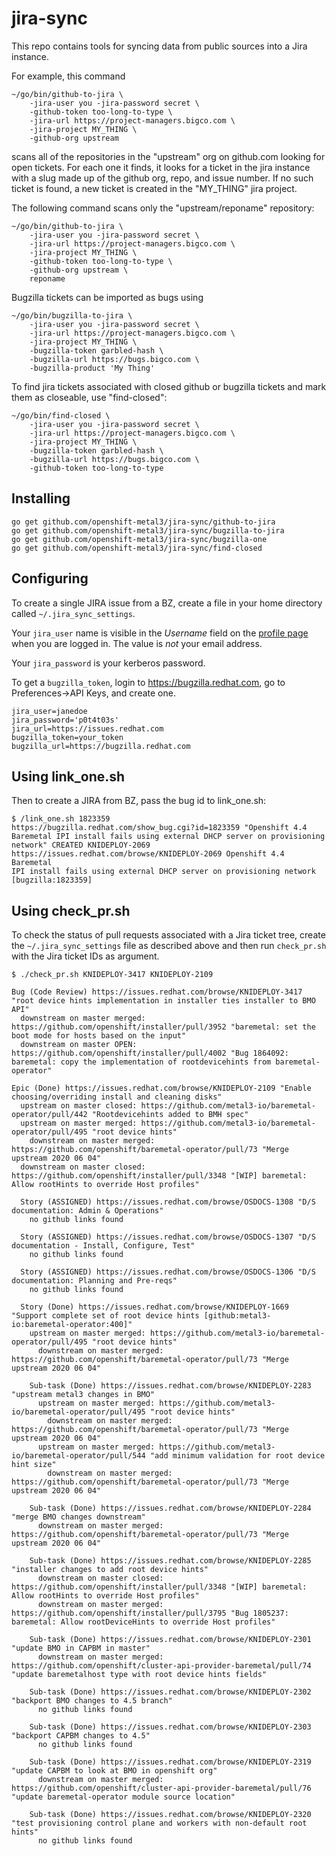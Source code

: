 # jira-sync

This repo contains tools for syncing data from public sources into a
Jira instance.

For example, this command

```
~/go/bin/github-to-jira \
    -jira-user you -jira-password secret \
    -github-token too-long-to-type \
    -jira-url https://project-managers.bigco.com \
    -jira-project MY_THING \
    -github-org upstream
```

scans all of the repositories in the "upstream" org on github.com
looking for open tickets. For each one it finds, it looks for a ticket
in the jira instance with a slug made up of the github org, repo, and
issue number. If no such ticket is found, a new ticket is created in
the "MY_THING" jira project.

The following command scans only the "upstream/reponame" repository:

```
~/go/bin/github-to-jira \
    -jira-user you -jira-password secret \
    -jira-url https://project-managers.bigco.com \
    -jira-project MY_THING \
    -github-token too-long-to-type \
    -github-org upstream \
    reponame
```

Bugzilla tickets can be imported as bugs using

```
~/go/bin/bugzilla-to-jira \
    -jira-user you -jira-password secret \
    -jira-url https://project-managers.bigco.com \
    -jira-project MY_THING \
    -bugzilla-token garbled-hash \
    -bugzilla-url https://bugs.bigco.com \
    -bugzilla-product 'My Thing'
```

To find jira tickets associated with closed github or bugzilla tickets
and mark them as closeable, use "find-closed":

```
~/go/bin/find-closed \
    -jira-user you -jira-password secret \
    -jira-url https://project-managers.bigco.com \
    -jira-project MY_THING \
    -bugzilla-token garbled-hash \
    -bugzilla-url https://bugs.bigco.com \
    -github-token too-long-to-type
```

## Installing

```
go get github.com/openshift-metal3/jira-sync/github-to-jira
go get github.com/openshift-metal3/jira-sync/bugzilla-to-jira
go get github.com/openshift-metal3/jira-sync/bugzilla-one
go get github.com/openshift-metal3/jira-sync/find-closed
```

## Configuring

To create a single JIRA issue from a BZ, create a file in your home
directory called `~/.jira_sync_settings`.

Your `jira_user` name is visible in the *Username* field on the
[profile page](https://issues.redhat.com/secure/ViewProfile.jspa) when
you are logged in. The value is *not* your email address.

Your `jira_password` is your kerberos password.

To get a `bugzilla_token`, login to https://bugzilla.redhat.com, go to
Preferences->API Keys, and create one.

```
jira_user=janedoe
jira_password='p0t4t03s'
jira_url=https://issues.redhat.com
bugzilla_token=your_token
bugzilla_url=https://bugzilla.redhat.com
```

## Using link_one.sh

Then to create a JIRA from BZ, pass the bug id to link_one.sh:

```
$ /link_one.sh 1823359
https://bugzilla.redhat.com/show_bug.cgi?id=1823359 "Openshift 4.4
Baremetal IPI install fails using external DHCP server on provisioning
network" CREATED KNIDEPLOY-2069
https://issues.redhat.com/browse/KNIDEPLOY-2069 Openshift 4.4 Baremetal
IPI install fails using external DHCP server on provisioning network
[bugzilla:1823359]
```

## Using check_pr.sh

To check the status of pull requests associated with a Jira ticket
tree, create the `~/.jira_sync_settings` file as described above and
then run `check_pr.sh` with the Jira ticket IDs as argument.

```
$ ./check_pr.sh KNIDEPLOY-3417 KNIDEPLOY-2109

Bug (Code Review) https://issues.redhat.com/browse/KNIDEPLOY-3417 "root device hints implementation in installer ties installer to BMO API"
  downstream on master merged: https://github.com/openshift/installer/pull/3952 "baremetal: set the boot mode for hosts based on the input"
  downstream on master OPEN: https://github.com/openshift/installer/pull/4002 "Bug 1864092: baremetal: copy the implementation of rootdevicehints from baremetal-operator"

Epic (Done) https://issues.redhat.com/browse/KNIDEPLOY-2109 "Enable choosing/overriding install and cleaning disks"
  upstream on master closed: https://github.com/metal3-io/baremetal-operator/pull/442 "Rootdevicehints added to BMH spec"
  upstream on master merged: https://github.com/metal3-io/baremetal-operator/pull/495 "root device hints"
    downstream on master merged: https://github.com/openshift/baremetal-operator/pull/73 "Merge upstream 2020 06 04"
  downstream on master closed: https://github.com/openshift/installer/pull/3348 "[WIP] baremetal: Allow rootHints to override Host profiles"

  Story (ASSIGNED) https://issues.redhat.com/browse/OSDOCS-1308 "D/S documentation: Admin & Operations"
    no github links found

  Story (ASSIGNED) https://issues.redhat.com/browse/OSDOCS-1307 "D/S documentation - Install, Configure, Test"
    no github links found

  Story (ASSIGNED) https://issues.redhat.com/browse/OSDOCS-1306 "D/S documentation: Planning and Pre-reqs"
    no github links found

  Story (Done) https://issues.redhat.com/browse/KNIDEPLOY-1669 "Support complete set of root device hints [github:metal3-io:baremetal-operator:400]"
    upstream on master merged: https://github.com/metal3-io/baremetal-operator/pull/495 "root device hints"
      downstream on master merged: https://github.com/openshift/baremetal-operator/pull/73 "Merge upstream 2020 06 04"

    Sub-task (Done) https://issues.redhat.com/browse/KNIDEPLOY-2283 "upstream metal3 changes in BMO"
      upstream on master merged: https://github.com/metal3-io/baremetal-operator/pull/495 "root device hints"
        downstream on master merged: https://github.com/openshift/baremetal-operator/pull/73 "Merge upstream 2020 06 04"
      upstream on master merged: https://github.com/metal3-io/baremetal-operator/pull/544 "add minimum validation for root device hint size"
        downstream on master merged: https://github.com/openshift/baremetal-operator/pull/73 "Merge upstream 2020 06 04"

    Sub-task (Done) https://issues.redhat.com/browse/KNIDEPLOY-2284 "merge BMO changes downstream"
      downstream on master merged: https://github.com/openshift/baremetal-operator/pull/73 "Merge upstream 2020 06 04"

    Sub-task (Done) https://issues.redhat.com/browse/KNIDEPLOY-2285 "installer changes to add root device hints"
      downstream on master closed: https://github.com/openshift/installer/pull/3348 "[WIP] baremetal: Allow rootHints to override Host profiles"
      downstream on master merged: https://github.com/openshift/installer/pull/3795 "Bug 1805237: baremetal: Allow rootDeviceHints to override Host profiles"

    Sub-task (Done) https://issues.redhat.com/browse/KNIDEPLOY-2301 "update BMO in CAPBM in master"
      downstream on master merged: https://github.com/openshift/cluster-api-provider-baremetal/pull/74 "update baremetalhost type with root device hints fields"

    Sub-task (Done) https://issues.redhat.com/browse/KNIDEPLOY-2302 "backport BMO changes to 4.5 branch"
      no github links found

    Sub-task (Done) https://issues.redhat.com/browse/KNIDEPLOY-2303 "backport CAPBM changes to 4.5"
      no github links found

    Sub-task (Done) https://issues.redhat.com/browse/KNIDEPLOY-2319 "update CAPBM to look at BMO in openshift org"
      downstream on master merged: https://github.com/openshift/cluster-api-provider-baremetal/pull/76 "update baremetal-operator module source location"

    Sub-task (Done) https://issues.redhat.com/browse/KNIDEPLOY-2320 "test provisioning control plane and workers with non-default root hints"
      no github links found
```
